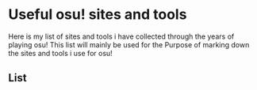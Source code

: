 # Useful osu! sites and tools
Here is my list of sites and tools i have collected through the years of playing osu! This list will mainly be used for the Purpose of marking down the sites and tools i use for osu!

## List
